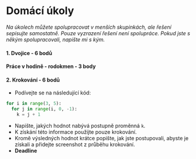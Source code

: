# Domácí úkoly

*Na úkolech můžete spolupracovat v menších skupinkách, ale řešení sepisujte samostatně. Pouze vyzrazení řešení není spolupráce. Pokud jste s někým spolupracovali, napište mi s kým.*

#### 1. Dvojice - 6 bodů

#### Práce v hodině - rodokmen  - 3 body

#### 2. Krokování - 6 bodů
- Podívejte se na následující kód:
``` python
for i in range(3, 5):
  for j in range(i, 0, -1):
    k = j + 1
```
- Napište, jakých hodnot nabývá postupně proměnná `k`.
- K získání této informace použijte pouze krokování.
- Kromě výsledných hodnot krátce popište, jak jste postupovali, abyste je získali a přidejte screenshot z průběhu krokování.
- **Deadline**

